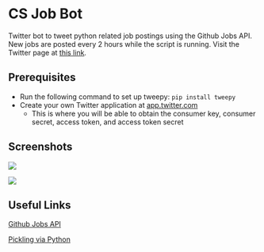 # CS Job Bot

Twitter bot to tweet python related job postings using the Github Jobs API. New jobs are posted every 2 hours while the script is running. Visit the Twitter page at [this link](https://twitter.com/PyJobs4U).

## Prerequisites

* Run the following command to set up tweepy:
``` pip install tweepy ```
* Create your own Twitter application at [app.twitter.com](app.twitter.com)
  * This is where you will be able to obtain the consumer key, consumer secret, access token, and access token secret
  
## Screenshots

![](/screenshots/screenshot1.png)

![](/screenshots/screenshot2.png)

## Useful Links

[Github Jobs API](https://jobs.github.com/api)

[Pickling via Python](http://www.pitt.edu/~naraehan/python2/pickling.html)
